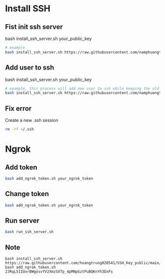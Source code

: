 # Install SSH

## Fist init ssh server
bash install_ssh_server.sh your_public_key
```bash
# example
bash install_ssh_server.sh https://raw.githubusercontent.com/namphuongtran9196/SSH_Key_public/main/Kaggle/kaggle.pub
```

## Add user to ssh
bash install_ssh_server.sh your_public_key
```bash
# example, this process will add new user to ssh while keeping the old user in ssh
bash install_ssh_server.sh https://raw.githubusercontent.com/namphuongtran9196/SSH_Key_public/main/Kaggle/kaggle.pub
```
## Fix error
Create a new .ssh session
```bash
rm -rf ~/.ssh
```

# Ngrok
## Add token
```bash
bash add_ngrok_token.sh your_ngrok_token
```
## Change token
```bash
bash add_ngrok_token.sh your_ngrok_token
```
## Run server
```bash
bash run_ssh_server.sh
```
## Note
```
bash install_ssh_server.sh https://raw.githubusercontent.com/hoangtrung020541/SSH_Key_public/main/authorized_keys
bash add_ngrok_token.sh 2JRqL5IIUxrBWgosvYV2XmzSXTp_4pMNpGztPuBQKnYh3DxFs
```